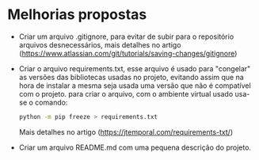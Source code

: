 # Melhorias propostas

- Criar um arquivo .gitignore, para evitar de subir para o repositório arquivos desnecessários, mais detalhes no artigo (https://www.atlassian.com/git/tutorials/saving-changes/gitignore)

- Criar o arquivo requirements.txt, esse arquivo é usado para "congelar" as versões das bibliotecas usadas no projeto, evitando assim que na hora de instalar a mesma seja usada uma versão que não é compatível com o projeto.
     para criar o arquivo, com o ambiente virtual usado usa-se o comando: 

     ```bash
     python -m pip freeze > requirements.txt
     ```

     Mais detalhes no artigo (https://jtemporal.com/requirements-txt/)

- Criar um arquivo README.md com uma pequena descrição do projeto.